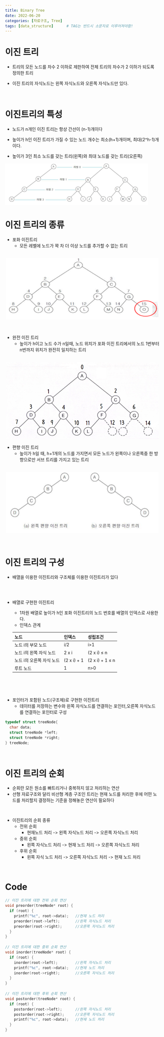 ```yaml
---
title: Binary Tree
date: 2022-06-20
categories: [자료구조, Tree]
tags: [data_structure]		# TAG는 반드시 소문자로 이루어져야함!
---
```

 

이진 트리
========================
 * 트리의 모든 노드를 차수 2 이하로 제한하여 전체 트리의 차수가 2 이하가 되도록 정의한 트리

 * 이진 트리의 자식노드는 왼쪽 자식노드와 오른쪽 자식노드만 있다.

<br>

이진트리의 특성
===========

  * 노드가 n개인 이진 트리는 항상 간선이 (n-1)개이다
  
  * 높이가 h인 이진 트리가 가질 수 있는 노드 개수는 최소(h+1)개이며, 최대(2^h-1)개이다.



* 높이가 3인 최소 노드를 갖는 트리(왼쪽)와 최대 노드를 갖는 트리(오른쪽)
<img src="./../../assets/img/Binray%20Tree.png">

<br>

 이진 트리의 종류
==============

* 포화 이진트리
  * 모든 레벨에 노드가 꽉 차 더 이상 노드를 추가할 수 없는 트리<br><br>


<center><img src="./../../assets/img/Full%20Binary%20Tree.png" width=500 height =200></p></center>
    
<br>

* 완전 이진 트리
  * 높이가 h이고 노드 수가 n일때, 노드 위치가 포화 이진 트리에서의 노드 1번부터 n번까지 위치가 완전히 일치하는 트리

<br>

<center><img src="./../../assets/img/Compelete%20Binray%20Tree.jpg"width=500 height =250></p></center>
    

* 편향 이진 트리
  * 높이가 h일 때, h+1개의 노드를 가지면서 모든 노드가 왼쪽이나 오른쪽중 한 방향으로만 서브 트리를 가지고 있는 트리

<br>

<center><img src="./.../../../../assets/img/Skewed%20Binary%20Tree.png"width=500 height =200></p></center>

<br>

이진 트리의 구성
========================
 * 배열을 이용한 이진트리와 구조체를 이용한 이진트리가 있다
 
 <br><br>

 * 배열로 구현한 이진트리
   * 1차원 배열로 높이가 h인 포화 이진트리의 노드 번호를 배열의 인덱스로 사용한다.
   * 인덱스 관계  
  
   |노드|인덱스|성립조건|
   |----|----|--------|
   |노드 i의 부모 노드| i/2 | i>1|
   |노드 i의 왼쪽 자식 노드|2 x i| (2 x i) ≤ n|
   |노드 i의 오른쪽 자식 노드|(2 x i) + 1|(2 x i) + 1 ≤ n|
   |루트 노드| 1 | n>0|

<br><br><br>

 * 포인터가 포함된 노드(구조체)로 구현한 이진트리
   * 데이터를 저장하는 변수와 왼쪽 자식노드를 연결하는 포인터,오른쪽 자식노드를 연결하는 포인터로 구성
  
```c++
typedef struct treeNode{
  char data;
  struct treeNode *left;
  struct treeNode *right;
} treeNode;
```

<br>

이진 트리의 순회
===========================
 * 순회란 모든 원소를 빠트리거나 중복하지 않고 처리하는 연산
 * 선형 자료구조와 달리 비선형 계층 구조인 트리는 현재 노드를 처리한 후에 어떤 노드를 처리할지 결정하는 기준을 정해놓은 연산이 필요하다

<br>

 * 이진트리의 순회 종류
   * 전위 순회
     * 현재노드 처리 -> 왼쪽 자식노드 처리 -> 오른쪽 자식노드 처리
   * 중위 순회
     * 왼쪽 자식노드 처리 -> 현재 노드 처리 -> 오른쪽 자식노드 처리
   * 후위 순회
     * 왼쪽 자식 노드 처리 -> 오른쪽 자식노드 처리 -> 현재 노드 처리

<br>

Code
===============

```c++
// 이진 트리에 대한 전위 순회 연산
void preorder(treeNode* root) {
  if (root) {
    printf("%c", root->data);   //현재 노드 처리
    preorder(root->left);       //왼쪽 자식노드 처리
    preorder(root->right);	    //오른쪽 자식노드 처리
  }
}

// 이진 트리에 대한 중위 순회 연산
void inorder(treeNode* root) {
  if (root) {
    inorder(root->left);        //왼쪽 자식노드 처리
    printf("%c", root->data);   //현재 노드 처리
    inorder(root->right);       //오른쪽 자식노드 처리
  }
}

// 이진 트리에 대한 후위 순회 연산
void postorder(treeNode* root) {
  if (root) {
    postorder(root->left);      //왼쪽 자식노드 처리
    postorder(root->right);     //오른쪽 자식노드 처리
    printf("%c", root->data);   //현재 노드 처리
  }
}
```